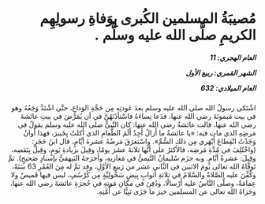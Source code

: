 <h1 dir="rtl">مُصيبَةُ المسلمين الكُبرى بِوَفاةِ رسولِهِم الكريمِ صلَّى الله عليه وسلَّم .</h1>

<h5 dir="rtl">العام الهجري:  11

الشهر القمري: ربيع الأول

العام الميلادي: 632</h5>

<p dir="rtl">اشْتَكى رسولُ الله صلى الله عليه وسلم بعدَ عَودتِه مِن حَجَّةِ الوَداعِ، حتَّى اشْتَدَّ وَجَعُهُ وهو في بيت مَيمونَةَ رضي الله عنها، فدَعا نِساءَهُ فاسْتأذَنَهُنَّ في أن يُمَرَّضَ في بيتِ عائشةَ رضي الله عنها، قالت عائشةُ رضي الله عنها: كان النَّبيُّ صلى الله عليه وسلم يقولُ في مَرضِهِ الذي مات فيه: «يا عائشةُ ما أَزالُ أَجِدُ أَلَمَ الطَّعامِ الذي أَكلتُ بِخَيبرَ، فهذا أَوانُ وَجَدْتُ انْقِطاعَ أَبْهَري مِن ذلك السُّمِّ». واسْتغرَقَ مَرضُهُ عشرةَ أيَّامٍ، قال ابنُ حَجَرٍ: (واخْتُلِفَ في مُدَّةِ مَرضِه، فالأكثرُ على أنَّها ثلاثةَ عشرَ يومًا، وقِيلَ بزيادةِ يَومٍ، وقِيلَ بِنَقصِه، وقِيلَ: عشرةُ أيَّامٍ. وبه جزَم سُليمانُ التَّيميُّ في مَغازيهِ، وأَخرَجهُ البَيهقيُّ بإسنادٍ صَحيحٍ). ثمَّ تَوفَّاهُ الله تعالى يَومَ الاثنين في الثَّاني عشر من رَبيعٍ الأوَّلِ، وقد تَمَّ له مِنَ العُمُرِ 63 سَنَةً، وكُفِّنَ عليه الصَّلاةُ والسَّلامُ في ثلاثةِ أَثوابٍ بِيضٍ سَحُولِيَّةٍ مِن كُرْسُفٍ، ليس فيها قَميصٌ ولا عِمامَةٌ، وصلَّى النَّاسُ عليه أَرْسالًا، ودُفِنَ في مكانِ مَوتِهِ في حُجرَةِ عائشةَ رضي الله عنها، وجَزاهُ الله تعالى عن المسلمين خيرَ ما جَزَى نَبِيًّا عن أُمَّتِهِ.</p></br>
